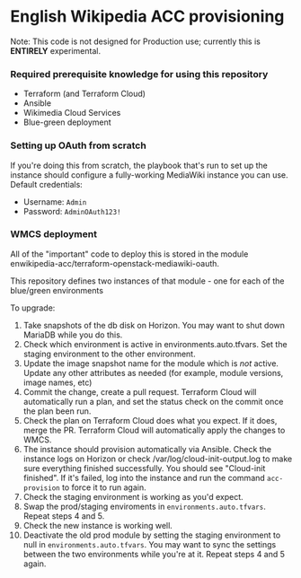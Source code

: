 English Wikipedia ACC provisioning
================================

Note: This code is not designed for Production use; currently this is **ENTIRELY** experimental.

### Required prerequisite knowledge for using this repository
* Terraform (and Terraform Cloud)
* Ansible
* Wikimedia Cloud Services
* Blue-green deployment


### Setting up OAuth from scratch

If you're doing this from scratch, the playbook that's run to set up the instance should configure a fully-working MediaWiki instance you can use. Default credentials:
 * Username: `Admin`
 * Password: `AdminOAuth123!`

### WMCS deployment

All of the "important" code to deploy this is stored in the module enwikipedia-acc/terraform-openstack-mediawiki-oauth.

This repository defines two instances of that module - one for each of the blue/green environments

To upgrade:
1. Take snapshots of the db disk on Horizon. You may want to shut down MariaDB while you do this.
2. Check which environment is active in environments.auto.tfvars. Set the staging environment to the other environment.
3. Update the image snapshot name for the module which is *not* active. Update any other attributes as needed (for example, module versions, image names, etc)
4. Commit the change, create a pull request. Terraform Cloud will automatically run a plan, and set the status check on the commit once the plan been run.
5. Check the plan on Terraform Cloud does what you expect. If it does, merge the PR. Terraform Cloud will automatically apply the changes to WMCS.
6. The instance should provision automatically via Ansible. Check the instance logs on Horizon or check /var/log/cloud-init-output.log to make sure everything finished successfully. You should see "Cloud-init finished". If it's failed, log into the instance and run the command `acc-provision` to force it to run again.
7. Check the staging environment is working as you'd expect.
8. Swap the prod/staging enviroments in `environments.auto.tfvars`. Repeat steps 4 and 5.
9. Check the new instance is working well.
10. Deactivate the old prod module by setting the staging environment to null in `environments.auto.tfvars`. You may want to sync the settings between the two environments while you're at it. Repeat steps 4 and 5 again.

